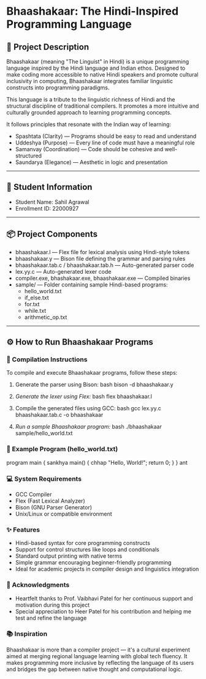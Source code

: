 # Bhaashakaar: The Hindi-Inspired Programming Language

## 📜 Project Description

Bhaashakaar (meaning "The Linguist" in Hindi) is a unique programming language inspired by the Hindi language and Indian ethos. Designed to make coding more accessible to native Hindi speakers and promote cultural inclusivity in computing, Bhaashakaar integrates familiar linguistic constructs into programming paradigms.

This language is a tribute to the linguistic richness of Hindi and the structural discipline of traditional compilers. It promotes a more intuitive and culturally grounded approach to learning programming concepts.

It follows principles that resonate with the Indian way of learning:

- Spashtata (Clarity) — Programs should be easy to read and understand  
- Uddeshya (Purpose) — Every line of code must have a meaningful role  
- Samanvay (Coordination) — Code should be cohesive and well-structured  
- Saundarya (Elegance) — Aesthetic in logic and presentation  

---

## 👤 Student Information

- Student Name: Sahil Agrawal
- Enrollment ID: 22000927

---

## 📦 Project Components

- bhaashakaar.l — Flex file for lexical analysis using Hindi-style tokens  
- bhaashakaar.y — Bison file defining the grammar and parsing rules  
- bhaashakaar.tab.c / bhaashakaar.tab.h — Auto-generated parser code  
- lex.yy.c — Auto-generated lexer code  
- compiler.exe, bhashakaar.exe, bhaashakaar.exe — Compiled binaries  
- sample/ — Folder containing sample Hindi-based programs:
  - hello_world.txt
  - if_else.txt
  - for.txt
  - while.txt
  - arithmetic_op.txt

---

## ⚙️ How to Run Bhaashakaar Programs

### 🧱 Compilation Instructions

To compile and execute Bhaashakaar programs, follow these steps:

1. Generate the parser using Bison:
   bash
   bison -d bhaashakaar.y

2. *Generate the lexer using Flex:*
   bash
   flex bhaashakaar.l

3. Compile the generated files using GCC:
   bash
   gcc lex.yy.c bhaashakaar.tab.c -o bhaashakaar

4. *Run a sample Bhaashakaar program:*
   bash
   ./bhaashakaar sample/hello_world.txt

### 📂 Example Program (hello_world.txt)
program main {
    sankhya main() {
        chhap "Hello, World!";
        return 0;
    }
}
ant

### 💻 System Requirements
- GCC Compiler
- Flex (Fast Lexical Analyzer)
- Bison (GNU Parser Generator)
- Unix/Linux or compatible environment

### ✨ Features
- Hindi-based syntax for core programming constructs
- Support for control structures like loops and conditionals
- Standard output printing with native terms 
- Simple grammar encouraging beginner-friendly programming
- Ideal for academic projects in compiler design and linguistics integration

### 🙏 Acknowledgments
- Heartfelt thanks to Prof. Vaibhavi Patel for her continuous support and motivation during this project
- Special appreciation to Heer Patel for his contribution and helping me test and refine the language

### 📚 Inspiration
Bhaashakaar is more than a compiler project — it's a cultural experiment aimed at merging regional language learning with global tech fluency. It makes programming more inclusive by reflecting the language of its users and bridges the gap between native thought and computational logic.
